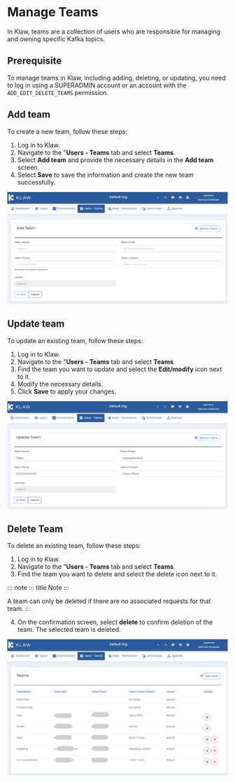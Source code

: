 # Manage Teams

In Klaw, teams are a collection of users who are responsible for
managing and owning specific Kafka topics.

## Prerequisite

To manage teams in Klaw, including adding, deleting, or updating, you
need to log in using a SUPERADMIN account or an account with the
`ADD_EDIT_DELETE_TEAMS` permission.

## Add team

To create a new team, follow these steps:

1.  Log in to Klaw.
2.  Navigate to the \"**Users - Teams** tab and select **Teams**.
3.  Select **Add team** and provide the necessary details in the **Add
    team** screen.
4.  Select **Save** to save the information and create the new team
    successfully.

![image](../../../static/images/teams/NewTeam.png)

## Update team

To update an existing team, follow these steps:

1.  Log in to Klaw.
2.  Navigate to the \"**Users - Teams** tab and select **Teams**.
3.  Find the team you want to update and select the **Edit/modify** icon
    next to it.
4.  Modify the necessary details.
5.  Click **Save** to apply your changes.

![image](../../../static/images/teams/UpdateTeam.png)

## Delete Team

To delete an existing team, follow these steps:

1.  Log in to Klaw.
2.  Navigate to the \"**Users - Teams** tab and select **Teams**.
3.  Find the team you want to delete and select the delete icon next to
    it.

::: note
::: title
Note
:::

A team can only be deleted if there are no associated requests for that
team.
:::

4.  On the confirmation screen, select **delete** to confirm deletion of
    the team. The selected team is deleted.

![image](../../../static/images/teams/Teams.png)
